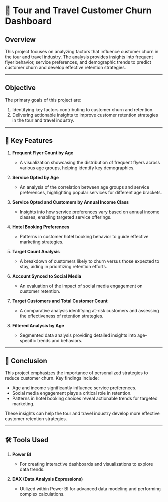# 🧳 Tour and Travel Customer Churn Dashboard

## **Overview**  
This project focuses on analyzing factors that influence customer churn in the tour and travel industry. The analysis provides insights into frequent flyer behavior, service preferences, and demographic trends to predict customer churn and develop effective retention strategies.

---

## **Objective**  
The primary goals of this project are:  
1. Identifying key factors contributing to customer churn and retention.  
2. Delivering actionable insights to improve customer retention strategies in the tour and travel industry.

---

## **📌 Key Features**  

1. **Frequent Flyer Count by Age**  
   - A visualization showcasing the distribution of frequent flyers across various age groups, helping identify key demographics.  

2. **Service Opted by Age**  
   - An analysis of the correlation between age groups and service preferences, highlighting popular services for different age brackets.  

3. **Service Opted and Customers by Annual Income Class**  
   - Insights into how service preferences vary based on annual income classes, enabling targeted service offerings.  

4. **Hotel Booking Preferences**  
   - Patterns in customer hotel booking behavior to guide effective marketing strategies.  

5. **Target Count Analysis**  
   - A breakdown of customers likely to churn versus those expected to stay, aiding in prioritizing retention efforts.  

6. **Account Synced to Social Media**  
   - An evaluation of the impact of social media engagement on customer retention.  

7. **Target Customers and Total Customer Count**  
   - A comparative analysis identifying at-risk customers and assessing the effectiveness of retention strategies.  

8. **Filtered Analysis by Age**  
   - Segmented data analysis providing detailed insights into age-specific trends and behaviors.  

---

## **📌 Conclusion**  
This project emphasizes the importance of personalized strategies to reduce customer churn. Key findings include:  
- Age and income significantly influence service preferences.  
- Social media engagement plays a critical role in retention.  
- Patterns in hotel booking choices reveal actionable trends for targeted marketing.  

These insights can help the tour and travel industry develop more effective customer retention strategies.  

---

## **🛠️ Tools Used**  

1. **Power BI**  
   - For creating interactive dashboards and visualizations to explore data trends.  

2. **DAX (Data Analysis Expressions)**  
   - Utilized within Power BI for advanced data modeling and performing complex calculations.  
